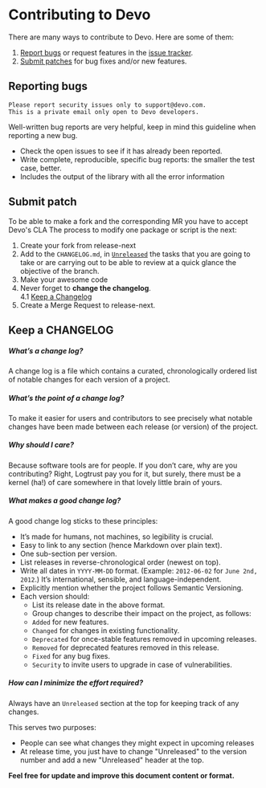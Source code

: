 # Contributing to Devo

There are many ways to contribute to Devo. Here are some of them:


1. [Report bugs](#reporting-bugs) or request features in the [issue tracker](issues).
2. [Submit patches](#submit-patch) for bug fixes and/or new features.

## Reporting bugs

```
Please report security issues only to support@devo.com.
This is a private email only open to Devo developers.
```

Well-written bug reports are very helpful, keep in mind this guideline when 
reporting a new bug.

* Check the open issues to see if it has already been reported.
* Write complete, reproducible, specific bug reports: the smaller the test case,
 better. 
* Includes the output of the library with all the error information


## Submit patch
To be able to make a fork and the corresponding MR you have to accept Devo's CLA
The process to modify one package or script is the next:

1. Create your fork from release-next
2. Add to the `CHANGELOG.md`, in 
[`Unreleased`](#How_can_I_minimize_the_effort_required?) the tasks 
that you are going to take or are carrying out to be able to review at a quick 
glance the objective of the branch.
3. Make your awesome code
4. Never forget to **change the changelog**.  
4.1 [Keep a Changelog](http://keepachangelog.com/en/1.0.0/)
5. Create a Merge Request to release-next.


## Keep a CHANGELOG
##### What’s a change log?
A change log is a file which contains a curated, chronologically ordered list of 
notable changes for each version of a project.

##### What’s the point of a change log?
To make it easier for users and contributors to see precisely what notable 
changes have been made between each release (or version) of the project.

##### Why should I care?
Because software tools are for people. If you don’t care, why are you 
contributing? Right, Logtrust pay you for it, but surely, there must be a kernel
 (ha!) of care somewhere in that lovely little brain of yours.

##### What makes a good change log?
A good change log sticks to these principles:

* It’s made for humans, not machines, so legibility is crucial.
* Easy to link to any section (hence Markdown over plain text).
* One sub-section per version.
* List releases in reverse-chronological order (newest on top).
* Write all dates in `YYYY-MM-DD` format. (Example: `2012-06-02` 
for `June 2nd, 2012`.) It’s international, sensible, and language-independent.
* Explicitly mention whether the project follows Semantic Versioning.
* Each version should:
  * List its release date in the above format.
  * Group changes to describe their impact on the project, as follows:
  * `Added` for new features.
  * `Changed` for changes in existing functionality.
  * `Deprecated` for once-stable features removed in upcoming releases.
  * `Removed` for deprecated features removed in this release.
  * `Fixed` for any bug fixes.
  * `Security` to invite users to upgrade in case of vulnerabilities.

##### How can I minimize the effort required?

Always have an `Unreleased` section at the top for keeping track of any changes.

This serves two purposes:
* People can see what changes they might expect in upcoming releases
* At release time, you just have to change "Unreleased" to the version number and add a new "Unreleased" header at the top.

**Feel free for update and improve this document content or format.**<br/>
